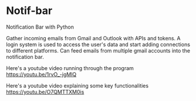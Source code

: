 # Notif-bar
Notification Bar with Python

Gather incoming emails from Gmail and Outlook with APIs and tokens. A login system is used to access the user's data and start adding connections to different platforms. Can feed emails from multiple gmail accounts into the notification bar.

Here's a youtube video running through the program
https://youtu.be/1rvO_-jgMlQ

Here's a youtube video explaining some key functionalities 
https://youtu.be/O7QMTTXM0is
